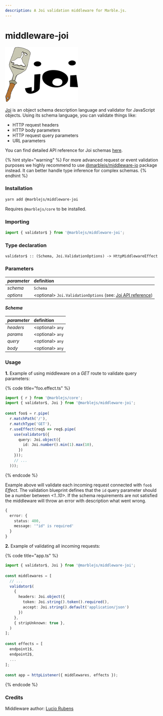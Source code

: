 ```yaml
---
description: A Joi validation middleware for Marble.js.
---
```


# middleware-joi

![](../../.gitbook/assets/68747470733a2f2f7261772e6769746875622e636f6d2f686170696a732f6a6f692f6d61737465722f696d616765732f6a6f692e706e67.png)

[Joi](https://github.com/hapijs/joi) is an object schema description language and validator for JavaScript objects. Using its schema language, you can validate things like:

* HTTP request headers
* HTTP body parameters
* HTTP request query parameters
* URL parameters

You can find detailed API reference for Joi schemas [here](https://github.com/hapijs/joi/blob/v13.6.0/API.md).

{% hint style="warning" %}
For more advanced request or event validation purposes we highly recommend to use [@marblejs/middleware-io](middleware-io.md) package instead. It can better handle type inference for complex schemas.
{% endhint %}

### Installation

```bash
yarn add @marblejs/middleware-joi
```

Requires `@marblejs/core` to be installed.

### Importing

```typescript
import { validator$ } from '@marblejs/middleware-joi';
```

### Type declaration

```text
validator$ :: (Schema, Joi.ValidationOptions) -> HttpMiddlewareEffect
```

### **Parameters**

| _parameter_ | definition |
| :--- | :--- |
| _schema_ | `Schema` |
| _options_ | &lt;optional&gt; `Joi.ValidationOptions` \(see: [Joi API reference](https://github.com/hapijs/joi/blob/v13.6.0/API.md#joi)\) |

#### _**Schema**_

| _parameter_ | definition |
| :--- | :--- |
| _headers_ | &lt;optional&gt; `any` |
| _params_ | &lt;optional&gt; `any` |
| _query_ | &lt;optional&gt; `any` |
| _body_ | &lt;optional&gt; `any` |

### Usage

**1.** Example of using middleware on a _GET_ route to validate query parameters:

{% code title="foo.effect.ts" %}
```typescript
import { r } from '@marblejs/core';
import { validator$, Joi } from '@marblejs/middleware-joi';

const foo$ = r.pipe(
  r.matchPath('/'),
  r.matchType('GET'),
  r.useEffect(req$ => req$.pipe(
    use(validator$({
      query: Joi.object({
        id: Joi.number().min(1).max(10),
      })
    }));
    // ...
  )));
```
{% endcode %}

Example above will validate each incoming request connected with `foo$` _Effect_. The validation blueprint defines that the `id` query parameter should be a number between _&lt;1..10&gt;_. If the schema requirements are not satisfied the middleware will throw an error with description what went wrong.

```typescript
{
  error: {
    status: 400,
    message: '"id" is required'
  }
}
```

**2.** Example of validating all incoming requests:

{% code title="app.ts" %}
```typescript
import { validator$, Joi } from '@marblejs/middleware-joi';

const middlewares = [
  // ...
  validator$(
    {
      headers: Joi.object({
        token: Joi.string().token().required(),
        accept: Joi.string().default('application/json')
      })
    },
    { stripUnknown: true },
  )
];

const effects = [
  endpoint1$,
  endpoint2$,
  ...
];

const app = httpListener({ middlewares, effects });
```
{% endcode %}

### Credits

Middleware author: [Lucio Rubens](https://github.com/luciorubeens)

